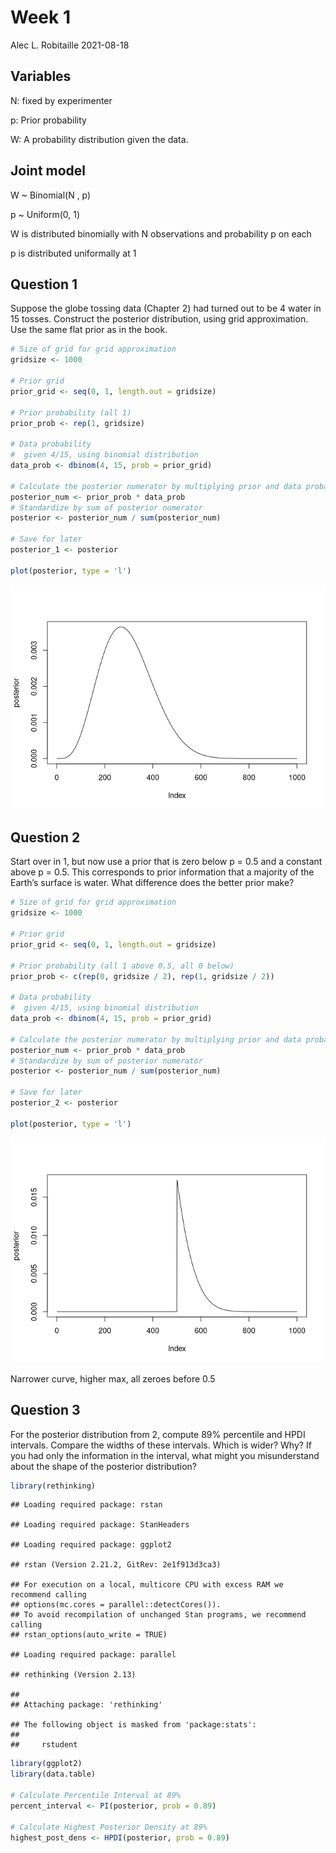 Week 1
================
Alec L. Robitaille
2021-08-18

## Variables

N: fixed by experimenter

p: Prior probability

W: A probability distribution given the data.

## Joint model

W \~ Binomial(N , p)

p \~ Uniform(0, 1)

W is distributed binomially with N observations and probability p on
each

p is distributed uniformally at 1

## Question 1

Suppose the globe tossing data (Chapter 2) had turned out to be 4 water
in 15 tosses. Construct the posterior distribution, using grid
approximation. Use the same flat prior as in the book.

``` r
# Size of grid for grid approximation
gridsize <- 1000

# Prior grid
prior_grid <- seq(0, 1, length.out = gridsize)

# Prior probability (all 1)
prior_prob <- rep(1, gridsize)

# Data probability
#  given 4/15, using binomial distribution
data_prob <- dbinom(4, 15, prob = prior_grid)

# Calculate the posterior numerator by multiplying prior and data probability
posterior_num <- prior_prob * data_prob
# Standardize by sum of posterior numerator
posterior <- posterior_num / sum(posterior_num)

# Save for later
posterior_1 <- posterior

plot(posterior, type = 'l')
```

![](Week-1_files/figure-gfm/unnamed-chunk-1-1.png)<!-- -->

## Question 2

Start over in 1, but now use a prior that is zero below p = 0.5 and a
constant above p = 0.5. This corresponds to prior information that a
majority of the Earth’s surface is water. What difference does the
better prior make?

``` r
# Size of grid for grid approximation
gridsize <- 1000

# Prior grid
prior_grid <- seq(0, 1, length.out = gridsize)

# Prior probability (all 1 above 0.5, all 0 below)
prior_prob <- c(rep(0, gridsize / 2), rep(1, gridsize / 2))

# Data probability
#  given 4/15, using binomial distribution
data_prob <- dbinom(4, 15, prob = prior_grid)

# Calculate the posterior numerator by multiplying prior and data probability
posterior_num <- prior_prob * data_prob
# Standardize by sum of posterior numerator
posterior <- posterior_num / sum(posterior_num)

# Save for later
posterior_2 <- posterior

plot(posterior, type = 'l')
```

![](Week-1_files/figure-gfm/unnamed-chunk-2-1.png)<!-- -->

Narrower curve, higher max, all zeroes before 0.5

## Question 3

For the posterior distribution from 2, compute 89% percentile and HPDI
intervals. Compare the widths of these intervals. Which is wider? Why?
If you had only the information in the interval, what might you
misunderstand about the shape of the posterior distribution?

``` r
library(rethinking)
```

    ## Loading required package: rstan

    ## Loading required package: StanHeaders

    ## Loading required package: ggplot2

    ## rstan (Version 2.21.2, GitRev: 2e1f913d3ca3)

    ## For execution on a local, multicore CPU with excess RAM we recommend calling
    ## options(mc.cores = parallel::detectCores()).
    ## To avoid recompilation of unchanged Stan programs, we recommend calling
    ## rstan_options(auto_write = TRUE)

    ## Loading required package: parallel

    ## rethinking (Version 2.13)

    ## 
    ## Attaching package: 'rethinking'

    ## The following object is masked from 'package:stats':
    ## 
    ##     rstudent

``` r
library(ggplot2)
library(data.table)

# Calculate Percentile Interval at 89%
percent_interval <- PI(posterior, prob = 0.89)

# Calculate Highest Posterior Density at 89%
highest_post_dens <- HPDI(posterior, prob = 0.89)
```
